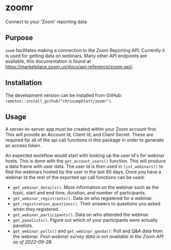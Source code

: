 # zoomr

Connect to your 'Zoom' reporting data

## Purpose

`zoom` facilitates making a connection to the Zoom Reporting API. Currently it is used for getting data on webinars. Many other API endpoints are available, this documentation is found at <https://marketplace.zoom.us/docs/api-reference/zoom-api/>.

## Installation

The development version can be installed from GitHub: `remotes::install_github("chrisumphlett/zoomr")`.

## Usage

A server-to-server app must be created within your Zoom account first. This will provide an Account Id, Client Id, and Client Secret. These are required for all of the api call functions in this package in order to generate an access token.

An expected workflow would start with looking up the user Id's for webinar hosts. This is done with the `get_account_users()` function. This will produce a data frame with user data. The user Id is then used in `list_webinars()` to find the webinars hosted by the user in the last 90 days. Once you have a webinar Id the rest of the exported api call functions can be used:

-   `get_webinar_details()`. More information on the webinar such as the topic, start and end time, duration, and number of participants.
-   `get_webinar_registrants()`. Data on who registered for a webinar.
-   `get_registration_questions()`. Their answers to questions you asked when they registered.
-   `get_webinar_participants()`. Data on who attended the webinar.
-   `get_panelists()`. Figure out which of your participants were actually panelists.
-   `get_webinar_polls()` and `get_webinar_qanda()`: Poll and Q&A data from the webinar. *Post-webinar survey data is not available in the Zoom API as of 2022-09-28.*
